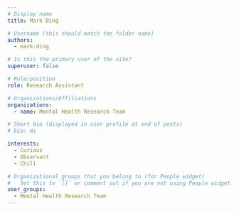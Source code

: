 ```yaml
---
# Display name
title: Mark Ding

# Username (this should match the folder name)
authors:
  - mark-ding

# Is this the primary user of the site?
superuser: false

# Role/position
role: Research Assistant

# Organizations/Affiliations
organizations:
  - name: Mental Health Research Team

# Short bio (displayed in user profile at end of posts)
# bio: Hi

interests:
  - Curious
  - Observant
  - Chill

# Organizational groups that you belong to (for People widget)
#   Set this to `[]` or comment out if you are not using People widget.
user_groups:
  - Mental Health Research Team
---
```

